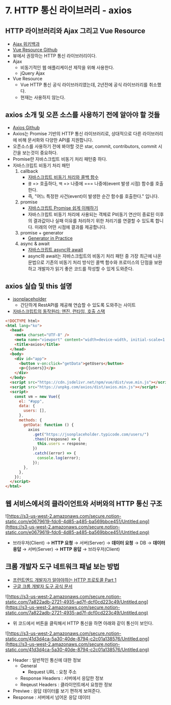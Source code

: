 # 7. HTTP 통신 라이브러리 - axios

## HTTP 라이브러리와 Ajax 그리고 Vue Resource

- [Ajax 위키백과](https://ko.wikipedia.org/wiki/Ajax)
- [Vue Resource Github](https://github.com/pagekit/vue-resource)
- 뷰에서 권장하는 HTTP 통신 라이브러리이다.
- Ajax
    - 비동기적인 웹 애플리케이션 제작을 위해 사용한다.
    - jQuery Ajax
- Vue Resource
    - Vue HTTP 통신 공식 라이브러리였는데, 2년전에 공식 라이브러리를 취소했다.
    - 현재는 사용하지 않는다.

## axios 소개 및 오픈 소스를 사용하기 전에 알아야 할 것들

- [Axios Github](https://github.com/axios/axios)
- Axios는 Promise 기반의 HTTP 통신 라이브러리로, 상대적으로 다른 라이브러리에 비해 문서화와 다양한 API를 지원합니다.
- 오픈소스를 사용하기 전에 봐야할 것은 star, commit, contributors, commit 시간을 보는것이 중요하다.
- Promise란 자바스크립트 비동기 처리 패턴중 하다.
- 자바스크립트 비동기 처리 패턴
    1. callback
        - [자바스크립트 비동기 처리와 콜백 함수](https://joshua1988.github.io/web-development/javascript/javascript-asynchronous-operation/)
        - `콜` => 호출하다, `백` => 나중에 === 나중에(event 발생 시점) 함수를 호출한다.
        - 즉, "어느 특정한 사건(event)이 발생한 순간 함수를 호출한다." 입니다.
    2. promise
        - [자바스크립트 Promise 쉽게 이해하기](https://joshua1988.github.io/web-development/javascript/promise-for-beginners/)
        - 자바스크립트 비동기 처리에 사용되는 객체로 P비동기 연산이 종료된 이후의 결과값이나 실패 이유를 처리하기 위한 처리기를 연결할 수 있도록 합니다. 미래의 어떤 시점에 결과를 제공합니다.
    3. promise + generator
        - [Generator in Practice](https://meetup.toast.com/posts/93)
    4. async & await
        - [자바스크립트 async와 await](https://joshua1988.github.io/web-development/javascript/js-async-await/)
        - async와 await는 자바스크립트의 비동기 처리 패턴 중 가장 최근에 나온 문법으로 기존의 비동기 처리 방식인 콜백 함수와 프로미스의 단점을 보완하고 개발자가 읽기 좋은 코드를 작성할 수 있게 도와준다.

## axios 실습 및 this 설명

- [jsonplaceholder](https://jsonplaceholder.typicode.com/)
    - 간단하게 RestAPI를 제공해 연습할 수 있도록 도와주는 사이트
- [자바스크립트의 동작원리: 엔진, 런타임, 호출 스택](https://joshua1988.github.io/web-development/translation/javascript/how-js-works-inside-engine/)

```html
<!DOCTYPE html>
<html lang="ko">
  <head>
    <meta charset="UTF-8" />
    <meta name="viewport" content="width=device-width, initial-scale=1.0" />
    <title>axios</title>
  </head>
  <body>
    <div id="app">
      <button v-on:click="getData">getUsers</button>
      <p>{{users}}</p>
    </div>
  </body>
  <script src="https://cdn.jsdelivr.net/npm/vue/dist/vue.min.js"></script>
  <script src="https://unpkg.com/axios/dist/axios.min.js"></script>
  <script>
    const vm = new Vue({
      el: "#app",
      data: {
        users: [],
      },
      methods: {
        getData: function () {
          axios
            .get("https://jsonplaceholder.typicode.com/users/")
            .then((resposne) => {
              this.users = resposne;
            })
            .catch((error) => {
              console.log(error);
            });
        },
      },
    });
  </script>
</html>
```

## 웹 서비스에서의 클라이언트와 서버와의 HTTP 통신 구조

![https://s3-us-west-2.amazonaws.com/secure.notion-static.com/e0679619-fdc6-4d85-a485-ba569bbce451/Untitled.png](https://s3-us-west-2.amazonaws.com/secure.notion-static.com/e0679619-fdc6-4d85-a485-ba569bbce451/Untitled.png)

- 브라우저(Client) → **HTTP 요청** → 서버(Server) → **데이터 요청** → DB → **데이터 응답** → 서버(Server) → **HTTP 응답** → 브라우저(Client)

## 크롬 개발자 도구 네트워크 패널 보는 방법

- [프런트엔드 개발자가 알아야하는 HTTP 프로토콜 Part 1](https://joshua1988.github.io/web-development/http-part1/)
- [구글 크롬 개발자 도구 공식 문서](https://developers.google.com/web/tools/chrome-devtools/)

![https://s3-us-west-2.amazonaws.com/secure.notion-static.com/7a822adb-2721-4935-ad7f-dcf0cd223c49/Untitled.png](https://s3-us-west-2.amazonaws.com/secure.notion-static.com/7a822adb-2721-4935-ad7f-dcf0cd223c49/Untitled.png)

- 위 코드에서 버튼을 클릭해서 HTTP 통신을 하면 아래와 같이 통신이 보인다.

![https://s3-us-west-2.amazonaws.com/secure.notion-static.com/41d3d4ca-5a30-40de-8794-c2c01a138576/Untitled.png](https://s3-us-west-2.amazonaws.com/secure.notion-static.com/41d3d4ca-5a30-40de-8794-c2c01a138576/Untitled.png)

- Header : 일반적인 통신에 대한 정보
    - General
        - Request URL : 요청 주소
    - Response Headers : 서버에서 응답한 정보
    - Reqeust Headers : 클라이언트에서 요청한 정보
- Previwe : 응답 데이터를 보기 편하게 보여준다.
- Response : 서버에서 넘어온 응답 데이터